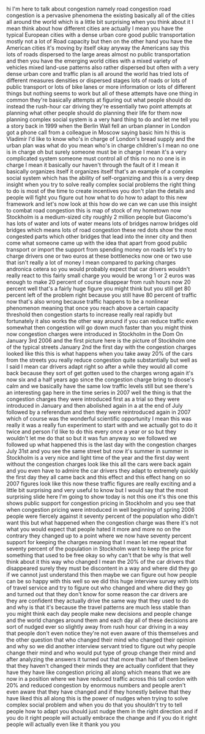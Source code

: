 
hi I&#39;m here to talk about congestion
namely road congestion road congestion
is a pervasive phenomena the existing
basically all of the cities all around
the world which is a little bit
surprising when you think about it I
mean think about how different cities
are actually I mean you have the typical
European cities with a dense urban core
good public transportation mostly not a
lot of Road capacity but then on the
other hand you have the American cities
it&#39;s moving by itself okay
anyway the Americans say this lots of
roads dispersed to the large areas
almost no public transportation and then
you have the emerging world cities with
a mixed variety of vehicles mixed
land-use patterns also rather dispersed
but often with a very dense urban core
and traffic plan is all around the world
has tried lots of different measures
densities or dispersed stages lots of
roads or lots of public transport or
lots of bike lanes or more information
or lots of different things but nothing
seems to work but all of these attempts
have one thing in common they&#39;re
basically attempts at figuring out what
people should do instead the rush-hour
car driving they&#39;re essentially two
point attempts at planning what other
people should do planning their life for
them now planning complex social system
is a very hard thing to do and let me
tell you a story back in 1999 when the
Berlin Wall fell an urban planner in
London got a phone call from a colleague
in Moscow saying basic him hi this is
Vladimir I&#39;d like to know who&#39;s in
charge of London&#39;s bread supply and the
urban plan was what do you mean who&#39;s in
charge children&#39;s I mean no one is in
charge oh but surely someone must be in
charge I mean it&#39;s a very complicated
system someone must control all of this
no no no one is in charge I mean it
basically our haven&#39;t through the fault
of it I mean it basically organizes
itself it organizes itself
that&#39;s an example of a complex social
system which has the ability of
self-organizing and this is a very deep
insight when you try to solve really
complex social problems the right thing
to do is most of the time to create
incentives you don&#39;t plan the details
and people will fight you figure out how
what to do how to adapt to this new
framework and let&#39;s now look at this how
do we can we can use this insight to
combat road congestion
this is map of stock of my hometown now
Stockholm is a medium-sized city roughly
2 million people but Giacomo&#39;s has lots
of water and lots of water means lots of
bridges narrow bridges old bridges which
means lots of road congestion these red
dots show the most congested parts which
other bridges that lead into the inner
city and then come what someone came up
with the idea that apart from good
public transport or import the support
from spending money on roads let&#39;s try
to charge drivers one or two euros at
these bottlenecks now one or two use
that isn&#39;t really a lot of money I mean
compared to parking charges andronica
cetera so you would probably expect that
car drivers wouldn&#39;t really react to
this fairly small charge you would be
wrong
1 or 2 euros was enough to make 20
percent of course disappear from rush
hours now 20 percent well that&#39;s a
fairly huge figure you might think but
you still get 80 percent left of the
problem right because you still have 80
percent of traffic now that&#39;s also wrong
because traffic happens to be a
nonlinear phenomenon meaning that once
you reach above a certain capacity
threshold then congestion starts to
increase really real rapidly but
fortunately it also works the other way
around if you can reduce traffic even
somewhat then congestion will go down
much faster than you might think
now congestion charges were introduced
in Stockholm in the Dom On January 3rd
2006 and the first picture here is the
picture of Stockholm one of the typical
streets January 2nd the first day with
the congestion charges looked like this
this is what happens when you take away
20% of the cars from the streets you
really reduce congestion quite
substantially but well as I said I mean
car drivers adapt right so after a while
they would all come back because they
sort of get gotten used to the charges
wrong again it&#39;s now six and a half
years ago since the congestion charge
bring to doose&#39;s calm and we basically
have the same low traffic levels still
but
see there&#39;s an interesting gap here in
the time series in 2007 well the thing
is that the congestion charges they were
introduced first as a trial so they were
introduced in January and then abolished
again in a at the end of July followed
by a referendum and then they were
reintroduced again in 2007 which of
course was the wonderful scientific
opportunity I mean this was really it
was a really fun experiment to start
with and we actually got to do it twice
and person I&#39;d like to do this every
once a year or so but they wouldn&#39;t let
me do that so but it was fun anyway
so we followed we followed up what
happened this is the last day with the
congestion charges July 31st and you see
the same street but now it&#39;s summer in
summer in Stockholm is a very nice and
light time of the year and the first day
went without the congestion charges look
like this all the cars were back again
and you even have to admire the car
drivers they adapt to extremely quickly
the first day they all came back and
this effect and this effect hang on
so 2007 figures look like this now these
traffic figures are really exciting and
a little bit surprising and very useful
to know but I would say that the most
surprising slide here I&#39;m going to show
today is not this one it&#39;s this one this
shows public support for congestion
pricing in Stockholm and you see that
when congestion pricing were introduced
in well beginning of spring 2006 people
were fiercely against it seventy percent
of the population who didn&#39;t want this
but what happened when the congestion
charge was there it&#39;s not what you would
expect that people hated it more and
more no on the contrary they changed up
to a point where we now have seventy
percent support for keeping the charges
meaning that I mean let me repeat that
seventy percent of the population in
Stockholm want to keep the price for
something that used to be free okay so
why can&#39;t that be why is that well think
about it this way
who changed I mean the 20% of the car
drivers that disappeared surely they
must be discontent in a way and where
did they go if we cannot just understand
this then maybe we can figure out how
people can be so happy with this well so
we did this huge interview survey with
lots of travel service and try to figure
out who changed and where did they go
and turned out that they don&#39;t know
for some reason the car drivers are they
are confident they actually drive the
same way that they used to do and why is
that it&#39;s because the travel patterns
are much less stable than you might
think each day people make new decisions
and people change and the world changes
around them and each day all of these
decisions are sort of nudged ever so
slightly away from rush hour car driving
in a way that people don&#39;t even notice
they&#39;re not even aware of this
themselves
and the other question that who changed
their mind who changed their opinion and
why so we did another interview servant
tried to figure out why people change
their mind and who would put type of
group change their mind and after
analyzing the answers it turned out that
more than half of them believe that they
haven&#39;t changed their minds they are
actually confident that they have they
have like congestion pricing all along
which means that we are now in a
position where we have reduced traffic
across this tall cordon with 20% and
reduced congestion by enormous numbers
and people aren&#39;t even aware that they
have changed and if they honestly
believe that they have liked this all
along this is the power of nudges when
trying to solve complex social problem
and when you do that
you shouldn&#39;t try to tell people how to
adapt
you should just nudge them in the right
direction and if you do it right people
will actually embrace the change and if
you do it right people will actually
even like it thank you
you
